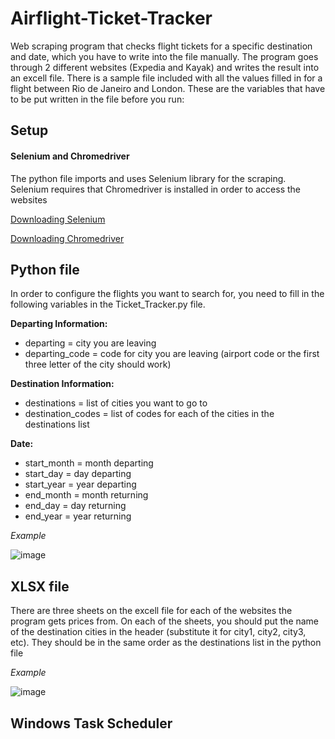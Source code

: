 # Airflight-Ticket-Tracker
Web scraping program that checks flight tickets for a specific destination and date, which you have to write into the file  manually. The program goes through 2 different websites (Expedia and Kayak) and writes the result into an excell file. There is a sample file included with all the values filled in for a flight between Rio de Janeiro and London. These are the variables that have to be put written in the file before you run:


## Setup

#### Selenium and Chromedriver
The python file imports and uses Selenium library for the scraping. Selenium requires that Chromedriver is installed in order to access the websites

[Downloading Selenium](https://selenium-python.readthedocs.io/installation.html)

[Downloading Chromedriver](https://chromedriver.chromium.org/getting-started)

## Python file

In order to configure the flights you want to search for, you need to fill in the following variables in the Ticket_Tracker.py file.

**Departing Information:** 
- departing = city you are leaving
- departing_code = code for city you are leaving (airport code or the first three letter of the city should work)

**Destination Information:**
- destinations = list of cities you want to go to
- destination_codes = list of codes for each of the cities in the destinations list

**Date:**
- start_month = month departing
- start_day = day departing
- start_year = year departing
- end_month = month returning
- end_day = day returning
- end_year = year returning


*Example*

![image](https://user-images.githubusercontent.com/98294696/216842968-6dcf9f03-87e8-4cdf-bdd7-a0e674e7a2c9.png)

## XLSX file

There are three sheets on the excell file for each of the websites the program gets prices from. On each of the sheets, you should put the name of the destination cities in the header (substitute it for city1, city2, city3, etc). They should be in the same order as the destinations list in the python file

*Example*

![image](https://user-images.githubusercontent.com/98294696/216845293-fe7916d1-42c5-4bd2-b527-b17830c4a78a.png)

## Windows Task Scheduler

